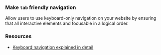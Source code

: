 ### Make `tab` friendly navigation

Allow users to use keyboard-only navigation on your website by ensuring that all interactive elements and focusable in a logical order.

### Resources
<!-- Whenever possible, include the links to more advanced guide-->
* [Keyboard navigation explained in detail](https://webaim.org/techniques/keyboard/)

<!-- category: (0)-->
<!-- available categories:
    0: accessibility rules that everyone should follow with no exception
    1: accessibility tips that make outstanding user experience
    2: facts about designing for accessibility, testing etc.
-->